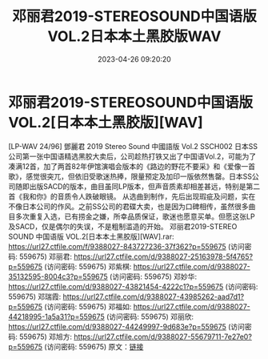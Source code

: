 ﻿---
title: 邓丽君2019-STEREOSOUND中国语版VOL.2日本本土黑胶版WAV
date: 2023-04-26 09:20:20
categories: WAV车载音乐、镜像
tags: 华语中文
---
# 邓丽君2019-STEREOSOUND中国语版VOL.2[日本本土黑胶版][WAV]

[LP-WAV 24/96] 鄧麗君 2019 Stereo Sound 中國語版
Vol.2 SSCH002
日本SS公司第一张中国语精选黑胶大卖后，公司趁热打铁又出了中国语Vol.2，可能为了凑满12首，加了两首82年伊馆演唱会版本的《路边的野花不要采》和《爱像一首歌》，感觉很突兀，但依旧受歌迷热捧，限量预定及加印一版依然售罄。日本SS公司随即出版SACD的版本，曲目虽同LP版本，但声音质素却相差甚远，特别是第二首《我和你》的音质令人跌破眼镜。
从选曲到制作，先后出现瑕疵及问题，实在不像日本公司的作风。之前SS公司的君碟大卖，也是因为口碑相传，虽然很多曲目多次重复入选，已有捞金之嫌，所幸品质保证，歌迷也愿意买单。但愿这张LP及SACD，仅是偶尔的失误，不是粗制滥造的开始。
邓丽君2019-STEREO SOUND 中国语版 VOL.2[日本本土黑胶版][WAV].rar: https://url27.ctfile.com/f/9388027-843727236-37f362?p=559675
(访问密码: 559675)
邓丽君: https://url27.ctfile.com/d/9388027-25163978-5f4765?p=559675
(访问密码: 559675)
邓紫棋: https://url27.ctfile.com/d/9388027-35132595-8004c3?p=559675
(访问密码: 559675)
邓妙华: https://url27.ctfile.com/d/9388027-43821454-4222c1?p=559675
(访问密码: 559675)
邓瑞霞: https://url27.ctfile.com/d/9388027-43985262-aad7d1?p=559675
(访问密码: 559675)
邓福如: https://url27.ctfile.com/d/9388027-44218995-1a5a31?p=559675
(访问密码: 559675)
邓丽欣: https://url27.ctfile.com/d/9388027-44249997-9d683e?p=559675
(访问密码: 559675)
邓旭方: https://url27.ctfile.com/d/9388027-55679711-7e27e0?p=559675
(访问密码: 559675)
原文：[链接](https://blog.sina.com.cn/s/blog_1647c7e76010311m3.html)